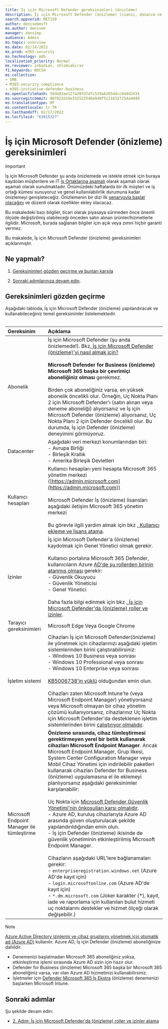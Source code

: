 ```yaml
---
title: İş için Microsoft Defender gereksinimleri (önizleme)
description: İş için Microsoft Defender (önizleme) lisansı, donanım ve yazılım gereksinimleri
search.appverid: MET150
author: denisebmsft
ms.author: deniseb
manager: dansimp
audience: Admin
ms.topic: overview
ms.date: 02/14/2022
ms.prod: m365-security
ms.technology: mdb
localization_priority: Normal
ms.reviewer: inbadian, shlomiakirav
f1.keywords: NOCSH
ms.collection:
- SMB
- M365-security-compliance
- m365-initiative-defender-business
ms.openlocfilehash: 59de83ae127a20fd7d7c529a626544cc0a9d2434
ms.sourcegitcommit: 007822d16e332522546e948f5c216327254a4d49
ms.translationtype: MT
ms.contentlocale: tr-TR
ms.lasthandoff: 02/17/2022
ms.locfileid: "63015327"
---
```

# <a name="microsoft-defender-for-business-preview-requirements"></a>İş için Microsoft Defender (önizleme) gereksinimleri

> [!IMPORTANT]
> İş için Microsoft Defender şu anda önizlemede ve istekte etmek için buraya kaydolan müşterilere ve IT [İş Ortaklarına aşamalı](https://aka.ms/mdb-preview) olarak aşamalı olarak aşamalı olarak sunulmaktadır. Önümüzdeki haftalarda bir ilk müşteri ve iş ortağı kümesi sunuyoruz ve genel kullanılabilirlik durumuna kadar önizlemeyi genişleteceğiz. Önizlemenin bir dizi ilk [senaryoyla başlat olacağını](mdb-tutorials.md#try-these-preview-scenarios) ve düzenli olarak özellikler ekley olacacaz.
> 
> Bu makaledeki bazı bilgiler, ticari olarak piyasaya sürmeden önce önemli ölçüde değiştirilmiş olabileceği önceden satın alınan ürünler/hizmetlerle ilgilidir. Microsoft, burada sağlanan bilgiler için açık veya zımni hiçbir garanti vermez. 

Bu makalede, İş için Microsoft Defender (önizleme) gereksinimleri açıklanmıştır.

## <a name="what-to-do"></a>Ne yapmalı?

1. [Gereksinimleri gözden geçirme ve bunları karşıla](#review-the-requirements)

2. [Sonraki adımlarınıza devam edin](#next-steps).

## <a name="review-the-requirements"></a>Gereksinimleri gözden geçirme

Aşağıdaki tabloda, İş için Microsoft Defender (önizleme) yapılandıracak ve kullanabileceğiniz temel gereksinimler listelemektedir. <br/><br/>

| Gereksinim | Açıklama |
|:---|:---|
| Abonelik | İş için Microsoft Defender (şu anda önizlemede!). Bkz[. İş için Microsoft Defender (önizleme)'yi nasıl almak için?](get-defender-business.md)<br/><br/>**Microsoft Defender for Business (önizleme) Microsoft 365 başka bir çevrimiçi aboneliğiniz olması** gerekmez.<br/><br/>Birden çok aboneliğiniz varsa, en yüksek abonelik öncelikli olur. Örneğin, Uç Nokta Planı 2 için Microsoft Defender'ı (satın alınan veya deneme aboneliği) alıyorsanız ve İş için Microsoft Defender (önizleme) alıyorsanız, Uç Nokta Planı 2 için Defender öncelikli olur. Bu durumda, İş için Defender (önizleme) deneyimini görmüyoruz.  |
| Datacenter | Aşağıdaki veri merkezi konumlarından biri: <br/>- Avrupa Birliği <br/>- Birleşik Krallık <br/>- Amerika Birleşik Devletleri |
| Kullanıcı hesapları | Kullanıcı hesapları yeni hesapta Microsoft 365 yönetim merkezi ([https://admin.microsoft.com](https://admin.microsoft.com))<br/><br/>Microsoft Defender İş (önizleme) lisansları aşağıdaki iletişim Microsoft 365 yönetim merkezi<br/><br/>Bu görevle ilgili yardım almak için bkz [. Kullanıcı ekleme ve lisans atama](../../admin/add-users/add-users.md). |
| İzinler  | İş için Microsoft Defender'a (önizleme) kaydolmak için Genel Yönetici olmak gerekir.<br/><br/>Kullanıcı portalına Microsoft 365 Defender, kullanıcıların Azure [AD'de şu rollerden birinin atanmış olması](mdb-roles-permissions.md) gerekir: <br/>- Güvenlik Okuyucu<br/>- Güvenlik Yöneticisi<br/>- Genel Yönetici<br/><br/>Daha fazla bilgi edinmek için bkz [. İş için Microsoft Defender'da (önizleme) roller ve izinler](mdb-roles-permissions.md). |
| Tarayıcı gereksinimleri | Microsoft Edge Veya Google Chrome |
| İşletim sistemi | Cihazları İş için Microsoft Defender(önizleme) ile yönetmek için cihazlarınızı aşağıdaki işletim sistemlerinden birini çalıştırabilirsiniz: <br/>- Windows 10 Business veya sonrası <br/>- Windows 10 Professional veya sonrası <br/>- Windows 10 Enterprise veya sonrası <br/><br/>[KB5006738'in yüklü](https://support.microsoft.com/topic/october-26-2021-kb5006738-os-builds-19041-1320-19042-1320-and-19043-1320-preview-ccbce6bf-ae00-4e66-9789-ce8e7ea35541) olduğundan emin olun. <br/><br/>Cihazları zaten Microsoft Intune'te (veya Microsoft Endpoint Manager) yönetiyorsanız veya Microsoft olmayan bir cihaz yönetim çözümü kullanıyorsanız, cihazlarınız Uç Nokta için Microsoft Defender'da desteklenen işletim sistemlerinden birini [çalıştırıyor olmalıdır](../defender-endpoint/minimum-requirements.md). |
| Microsoft Endpoint Manager ile tümleştirme  |  **Önizleme sırasında, cihaz tümleştirmesi gerektirmeyen yerel bir betik kullanarak cihazları Microsoft Endpoint Manager**. Ancak Microsoft Endpoint Manager, Grup İlkesi, System Center Configuration Manager veya Mobil Cihaz Yönetimi için indirilebilir paketleri kullanarak cihazları Defender for Business (önizleme) uygulamasına el ile eklemeyi planlıyorsanız aşağıdaki gereksinimler karşılanabilir:<br/><br/>Uç Nokta için [Microsoft Defender Güvenlik Yönetimi'nin önkoşulları karşı olmalıdır](/mem/intune/protect/mde-security-integration).<br/>- Azure AD, kuruluş cihazlarıyla Azure AD arasında güven oluşturulacak şekilde yapılandırıldığından emin olun. <br/>- İş için Defender (önizleme) ikisinde de güvenlik yönetiminin etkinleştirilmiş Microsoft Endpoint Manager.<br/><br/>Cihazların aşağıdaki URL'lere bağlanamaları gerekir:<br/>- `enterpriseregistration.windows.net` (Azure AD'de kayıt için)<br/>- `login.microsoftonline.com` (Azure AD'de kayıt için)<br/>- `*.dm.microsoft.com` (Joker karakter (*), kayıt, iade ve raporlama için kullanılan bulut hizmeti uç noktalarını destekler ve hizmet ölçeği olarak değişebilir.) |

> [!NOTE]
> [Azure Active Directory izinlerini ve cihaz gruplarını yönetmek için otomatik ad (Azure AD)](/azure/active-directory/fundamentals/active-directory-whatis) kullanılır. Azure AD, İş için Defender (önizleme) aboneliğinize dahildir. 
> - Denemenizi başlatmadan Microsoft 365 aboneliğiniz yoksa, etkinleştirme işlemi sırasında Azure AD sizin için hazır olur. 
> - Defender for Business (önizleme) Microsoft 365 başka bir Microsoft 365 aboneliğiniz varsa, var olan Azure AD hizmetinizi kullanabilirsiniz. 
> - İşletmeler için [Defender Microsoft 365 İş Ekstra](../../business/index.yml) (önizleme) denemenizi başlarken Microsoft Intune. 

## <a name="next-steps"></a>Sonraki adımlar

Şu şekilde devam edin:

- [2. Adım: İş için Microsoft Defender'da (önizleme) roller ve izinler atama](mdb-roles-permissions.md) 
 
